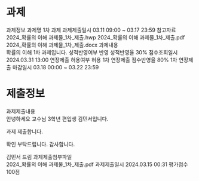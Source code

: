 # 과제
과제정보
과제명	1차 과제
과제제출일시	03.11 09:00 ~ 03.17 23:59
참고자료	
2024_확률의 이해 과제물_1차_제출.hwp
2024_확률의 이해 과제물_1차_제출.pdf
2024_확률의 이해 과제물_1차_제출.docx
과제내용	
확률의 이해 1차 과제입니다.
성적반영여부	반영
성적반영율	30%
점수조회일시	2024.03.31 13:00
연장제출 허용여부	허용
1차 연장제출 점수반영율	80%
1차 연장제출 마감일시	03.18 00:00 ~ 03.22 23:59

# 제출정보
과제제출내용	
안녕하세요 교수님
3학년 편입생 김민서입니다.

과제 제출합니다.

확인 부탁드립니다.
감사합니다.

김민서 드림
과제제출첨부파일	
2024_확률의 이해 과제물_1차_제출.pdf
과제제출일시	2024.03.15 00:31
평가점수	100점